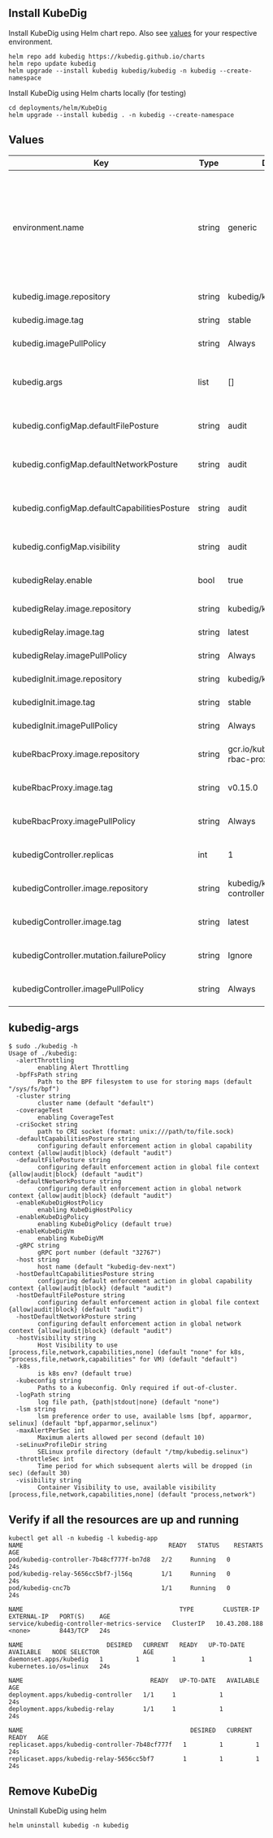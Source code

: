 ## Install KubeDig
Install KubeDig using Helm chart repo. Also see [values](#Values) for your respective environment.
```
helm repo add kubedig https://kubedig.github.io/charts
helm repo update kubedig
helm upgrade --install kubedig kubedig/kubedig -n kubedig --create-namespace
```

Install KubeDig using Helm charts locally (for testing)
```
cd deployments/helm/KubeDig
helm upgrade --install kubedig . -n kubedig --create-namespace
```

## Values
| Key | Type | Default | Description |
|-----|------|---------|-------------|
| environment.name | string | generic | The target environment to install KubeDig in. Possible values: generic, GKE, EKS, BottleRocket, k0s, k3s, minikube, microk8s |
| kubedig.image.repository | string | kubedig/kubedig | kubedig image repo |
| kubedig.image.tag | string | stable | kubedig image tag |
| kubedig.imagePullPolicy | string | Always | kubedig imagePullPolicy |
| kubedig.args | list | [] | Specify additional args to the kubedig daemon. See [kubedig-args](#kubedig-args) |
| kubedig.configMap.defaultFilePosture | string | audit | Default file posture for KubeDig |
| kubedig.configMap.defaultNetworkPosture | string | audit | Default network posture for KubeDig |
| kubedig.configMap.defaultCapabilitiesPosture | string | audit | Default capabilities posture for KubeDig |
| kubedig.configMap.visibility | string | audit | Default visibility for KubeDig |
| kubedigRelay.enable | bool | true | to enable/disable kubedig-relay |
| kubedigRelay.image.repository | string | kubedig/kubedig-relay | kubedig-relay image repo |
| kubedigRelay.image.tag | string | latest | kubedig-relay image tag |
| kubedigRelay.imagePullPolicy | string | Always | kubedig-relay imagePullPolicy |
| kubedigInit.image.repository | string | kubedig/kubedig-init | kubedig-init image repo |
| kubedigInit.image.tag | string | stable | kubedig-init image tag |
| kubedigInit.imagePullPolicy | string | Always | kubedig-init imagePullPolicy |
| kubeRbacProxy.image.repository | string | gcr.io/kubebuilder/kube-rbac-proxy | kube-rbac-proxy image repo |
| kubeRbacProxy.image.tag | string | v0.15.0 | kube-rbac-proxy image tag |
| kubeRbacProxy.imagePullPolicy | string | Always | kube-rbac-proxy imagePullPolicy |
| kubedigController.replicas | int | 1 | kubedig-controller replicas |
| kubedigController.image.repository | string | kubedig/kubedig-controller | kubedig-controller image repo |
| kubedigController.image.tag | string | latest | kubedig-controller image tag |
| kubedigController.mutation.failurePolicy | string | Ignore | kubedig-controller failure policy |
| kubedigController.imagePullPolicy | string | Always | kubedig-controller imagePullPolicy |

## kubedig-args
```
$ sudo ./kubedig -h
Usage of ./kubedig:
  -alertThrottling
        enabling Alert Throttling
  -bpfFsPath string
        Path to the BPF filesystem to use for storing maps (default "/sys/fs/bpf")
  -cluster string
        cluster name (default "default")
  -coverageTest
        enabling CoverageTest
  -criSocket string
        path to CRI socket (format: unix:///path/to/file.sock)
  -defaultCapabilitiesPosture string
        configuring default enforcement action in global capability context {allow|audit|block} (default "audit")
  -defaultFilePosture string
        configuring default enforcement action in global file context {allow|audit|block} (default "audit")
  -defaultNetworkPosture string
        configuring default enforcement action in global network context {allow|audit|block} (default "audit")
  -enableKubeDigHostPolicy
        enabling KubeDigHostPolicy
  -enableKubeDigPolicy
        enabling KubeDigPolicy (default true)
  -enableKubeDigVm
        enabling KubeDigVM
  -gRPC string
        gRPC port number (default "32767")
  -host string
        host name (default "kubedig-dev-next")
  -hostDefaultCapabilitiesPosture string
        configuring default enforcement action in global capability context {allow|audit|block} (default "audit")
  -hostDefaultFilePosture string
        configuring default enforcement action in global file context {allow|audit|block} (default "audit")
  -hostDefaultNetworkPosture string
        configuring default enforcement action in global network context {allow|audit|block} (default "audit")
  -hostVisibility string
        Host Visibility to use [process,file,network,capabilities,none] (default "none" for k8s, "process,file,network,capabilities" for VM) (default "default")
  -k8s
        is k8s env? (default true)
  -kubeconfig string
        Paths to a kubeconfig. Only required if out-of-cluster.
  -logPath string
        log file path, {path|stdout|none} (default "none")
  -lsm string
        lsm preference order to use, available lsms [bpf, apparmor, selinux] (default "bpf,apparmor,selinux")
  -maxAlertPerSec int
        Maximum alerts allowed per second (default 10)
  -seLinuxProfileDir string
        SELinux profile directory (default "/tmp/kubedig.selinux")
  -throttleSec int
        Time period for which subsequent alerts will be dropped (in sec) (default 30)
  -visibility string
        Container Visibility to use, available visibility [process,file,network,capabilities,none] (default "process,network")
```

## Verify if all the resources are up and running
```
kubectl get all -n kubedig -l kubedig-app
NAME                                        READY   STATUS    RESTARTS   AGE
pod/kubedig-controller-7b48cf777f-bn7d8   2/2     Running   0          24s
pod/kubedig-relay-5656cc5bf7-jl56q        1/1     Running   0          24s
pod/kubedig-cnc7b                         1/1     Running   0          24s

NAME                                           TYPE        CLUSTER-IP      EXTERNAL-IP   PORT(S)    AGE
service/kubedig-controller-metrics-service   ClusterIP   10.43.208.188   <none>        8443/TCP   24s

NAME                       DESIRED   CURRENT   READY   UP-TO-DATE   AVAILABLE   NODE SELECTOR            AGE
daemonset.apps/kubedig   1         1         1       1            1           kubernetes.io/os=linux   24s

NAME                                   READY   UP-TO-DATE   AVAILABLE   AGE
deployment.apps/kubedig-controller   1/1     1            1           24s
deployment.apps/kubedig-relay        1/1     1            1           24s

NAME                                              DESIRED   CURRENT   READY   AGE
replicaset.apps/kubedig-controller-7b48cf777f   1         1         1       24s
replicaset.apps/kubedig-relay-5656cc5bf7        1         1         1       24s
```

## Remove KubeDig
Uninstall KubeDig using helm
```
helm uninstall kubedig -n kubedig
```
